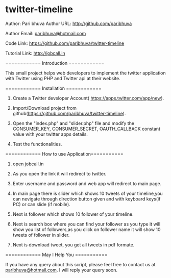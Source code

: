 # twitter-timeline
Author: Pari bhuva
Author URL: http://github.com/paribhuva

Author Email: paribhuva@hotmail.com

Code Link: https://github.com/paribhuva/twitter-timeline

Tutorial Link: http://jobcall.in

============ Introduction ============

This small project helps web developers to implement the twitter application  with Twitter using PHP and Twitter api at their website.

============ Installation ============

1.	Create a Twitter developer Account( https://apps.twitter.com/app/new).

2.	Import/Download project from github(https://github.com/paribhuva/twitter-timeline).

3.	Open the "index.php" and "slider.php" file and modify the CONSUMER_KEY, CONSUMER_SECRET, OAUTH_CALLBACK constant value with your twitter apps details.

4.	Test the functionalities.

============ How to use Application===========

1.	open jobcall.in

2.	As you open the link it will redirect to twitter.

3.	Enter username and password and web app will redirect to main page.

4.	In main page there is slider which shows 10 tweets of your timeline,you can nevigate through direction button given and with keyboard keys(if PC) or can slide (if mobile).

5.	Next is follower which shows 10 follower of your timeline.

6.	Next is search box where you can find your follower as you type it will show you list of followers,as you click on follower name it will show 10 tweets of follower in slider.

7.	Next is download tweet, you get all tweets in pdf formate.
 
============ May I Help You ===========

If you have any query about this script, please feel free to contact us at paribhuva@hotmail.com. I will reply your query soon.
